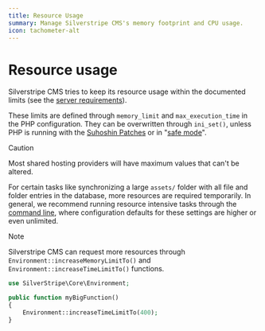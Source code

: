 ```yaml
---
title: Resource Usage
summary: Manage Silverstripe CMS's memory footprint and CPU usage.
icon: tachometer-alt
---
```


# Resource usage

Silverstripe CMS tries to keep its resource usage within the documented limits
(see the [server requirements](../../getting_started/server_requirements)).

These limits are defined through `memory_limit` and `max_execution_time` in the PHP configuration. They can be
overwritten through `ini_set()`, unless PHP is running with the [Suhoshin Patches](http://www.hardened-php.net/)
or in "[safe mode](http://php.net/manual/en/features.safe-mode.php)".

> [!CAUTION]
> Most shared hosting providers will have maximum values that can't be altered.

For certain tasks like synchronizing a large `assets/` folder with all file and folder entries in the database, more
resources are required temporarily. In general, we recommend running resource intensive tasks through the
[command line](../cli), where configuration defaults for these settings are higher or even unlimited.

> [!NOTE]
> Silverstripe CMS can request more resources through `Environment::increaseMemoryLimitTo()` and
> `Environment::increaseTimeLimitTo()` functions.

```php
use SilverStripe\Core\Environment;

public function myBigFunction()
{
    Environment::increaseTimeLimitTo(400);
}
```
